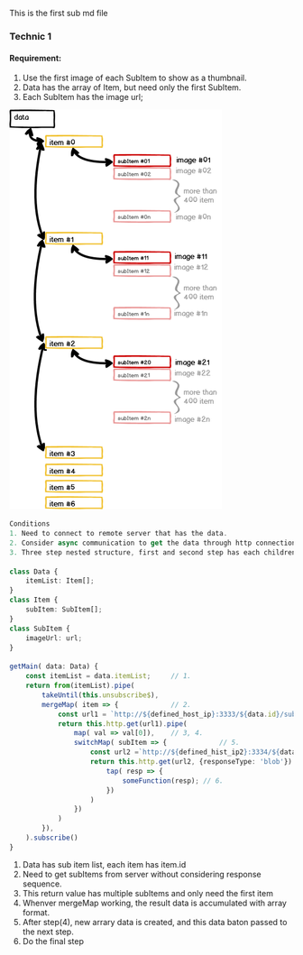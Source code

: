 This is the first sub md file
### Technic 1

#### Requirement:

1. Use the first image of each SubItem to show as a thumbnail.
2. Data has the array of Item, but need only the first SubItem.
3. Each SubItem has the image url;

![sample](/assets/images/technic1.png)


```ts
Conditions
1. Need to connect to remote server that has the data.
2. Consider async communication to get the data through http connection
3. Three step nested structure, first and second step has each children;

class Data {
    itemList: Item[];
}
class Item {
    subItem: SubItem[];
}
class SubItem {
    imageUrl: url;
}

getMain( data: Data) {
    const itemList = data.itemList;     // 1. 
    return from(itemList).pipe(
        takeUntil(this.unsubscribe$),
        mergeMap( item => {             // 2. 
            const url1 = `http://${defined_host_ip}:3333/${data.id}/sub_items${item.id}`
            return this.http.get(url1).pipe(
                map( val => val[0]),    // 3, 4. 
                switchMap( subItem => {             // 5. 
                    const url2 =`http://${defined_hist_ip2}:3334/${data.id}/sub_items${item.id}/preview${subItem.id}`;  
                    return this.http.get(url2, {responseType: 'blob'}).pipe( 
                        tap( resp => {
                            someFunction(resp); // 6. 
                        })
                    )
                })
            )
        }),
    ).subscribe()
}
```
1. Data has sub item list, each item has item.id
2. Need to get subItems from server without considering response sequence.
3. This return value has multiple subItems and only need the first item
4. Whenver mergeMap working, the result data is accumulated with array format.
5. After step(4), new arrary data is created, and this data baton passed to the next step.  
6. Do the final step
